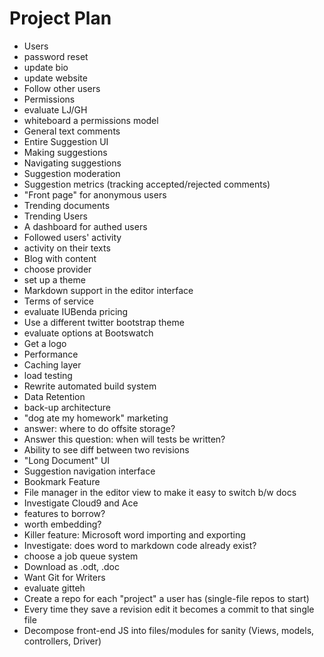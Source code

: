 # Project Plan

 * Users
  * password reset
  * update bio
  * update website
  * Follow other users
 * Permissions
  * evaluate LJ/GH
  * whiteboard a permissions model
 * General text comments
 * Entire Suggestion UI
  * Making suggestions
  * Navigating suggestions
  * Suggestion moderation
  * Suggestion metrics (tracking accepted/rejected comments)
 * "Front page" for anonymous users
  * Trending documents
  * Trending Users
 * A dashboard for authed users
  * Followed users' activity
  * activity on their texts
 * Blog with content
  * choose provider
  * set up a theme
 * Markdown support in the editor interface
 * Terms of service
  * evaluate IUBenda pricing
 * Use a different twitter bootstrap theme
  * evaluate options at Bootswatch
 * Get a logo
 * Performance
  * Caching layer
  * load testing
 * Rewrite automated build system
 * Data Retention
  * back-up architecture
  * "dog ate my homework" marketing
  * answer: where to do offsite storage?
 * Answer this question: when will tests be written?
 * Ability to see diff between two revisions
 * "Long Document" UI 
  * Suggestion navigation interface
  * Bookmark Feature
 * File manager in the editor view to make it easy to switch b/w docs
 * Investigate Cloud9 and Ace
  * features to borrow?
  * worth embedding?
 * Killer feature: Microsoft word importing and exporting
  * Investigate: does word to markdown code already exist?
  * choose a job queue system
 * Download as .odt, .doc
 * Want Git for Writers
  * evaluate gitteh
  * Create a repo for each "project" a user has (single-file repos to start)
   * Every time they save a revision edit it becomes a commit to that single file
 * Decompose front-end JS into files/modules for sanity (Views, models, controllers, Driver)
